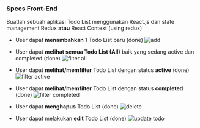 ### Specs Front-End

Buatlah sebuah aplikasi Todo List menggunakan React.js dan state management Redux **atau** React Context (using redux)

- User dapat **menambahkan** 1 Todo List baru (done)
  ![add](https://github.com/mohammedazez/todo-list-skilvul-fe/assets/37678093/792bcac7-3eae-446d-b991-1031392a7898)


- User dapat **melihat semua Todo List (All)** baik yang sedang active dan completed (done)
  ![filter all](https://github.com/mohammedazez/todo-list-skilvul-fe/assets/37678093/6775a0f6-2493-4223-933e-092a7ba74edc)



- User dapat **melihat/memfilter** Todo List dengan status **active** (done)
  ![filter active](https://github.com/mohammedazez/todo-list-skilvul-fe/assets/37678093/3912f0d4-56ff-404b-b914-829156d54cdb)



- User dapat **melihat/memfilter** Todo List dengan status **completed** (done)
  ![filter completed](https://github.com/mohammedazez/todo-list-skilvul-fe/assets/37678093/9e51506e-f86b-4841-b6b7-e5f005a57b88)



- User dapat **menghapus** Todo List (done)
  ![delete](https://github.com/mohammedazez/todo-list-skilvul-fe/assets/37678093/930dd5ee-dbf2-460e-9f06-3669c5f288fa)



- User dapat melakukan **edit** Todo List (done)
  ![update todo](https://github.com/mohammedazez/todo-list-skilvul-fe/assets/37678093/681fa4e0-4487-4341-a371-2c42a4d0cd82)

